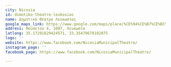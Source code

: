 ```yaml
---
city: Nicosia
id: dimotiko-theatro-leukosias
name: Δημοτικό Θέατρο Λευκωσίας
google_maps_link: https://www.google.com/maps/place/%CE%94%CE%B7%CE%BC%CE%BF%CF%84%CE%B9%CE%BA%CF%8C+%CE%98%CE%AD%CE%B1%CF%84%CF%81%CE%BF+%CE%9B%CE%B5%CF%85%CE%BA%CF%89%CF%83%CE%AF%CE%B1%CF%82/@35.1727453,33.352592,17z/data=!3m1!4b1!4m5!3m4!1s0x14de17519633b289:0xf4e085228ec10fda!8m2!3d35.1727381!4d33.3548022
address: Μουσείου 4, 1097, Λευκωσία
latlong: 35.17291629424571, 33.35479679102075
logo: ''
website: https://www.facebook.com/NicosiaMunicipalTheatre/
instagram_page: ''
facebook_page: https://www.facebook.com/NicosiaMunicipalTheatre/

---
```

